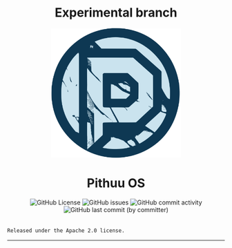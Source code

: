 <div align="center">
  <h1><strong>Experimental branch</strong></h1>
  <img src=https://raw.githubusercontent.com/shiven-saini/pithuu-iso/main/res/logo.svg width="300">
  <h1>Pithuu OS</h1>
</div>

<div align="center">
  <img alt="GitHub License" src="https://img.shields.io/github/license/shiven-saini/pithuu-iso?style=for-the-badge&logo=github">
  <img alt="GitHub issues" src="https://img.shields.io/github/issues-raw/shiven-saini/pithuu-iso?style=for-the-badge&logo=github">
  <img alt="GitHub commit activity" src="https://img.shields.io/github/commit-activity/w/shiven-saini/pithuu-iso?style=for-the-badge&logo=github">
  <img alt="GitHub last commit (by committer)" src="https://img.shields.io/github/last-commit/shiven-saini/pithuu-iso?style=for-the-badge&logo=github">
</div>

</br>

```bash
Released under the Apache 2.0 license.
```
---
